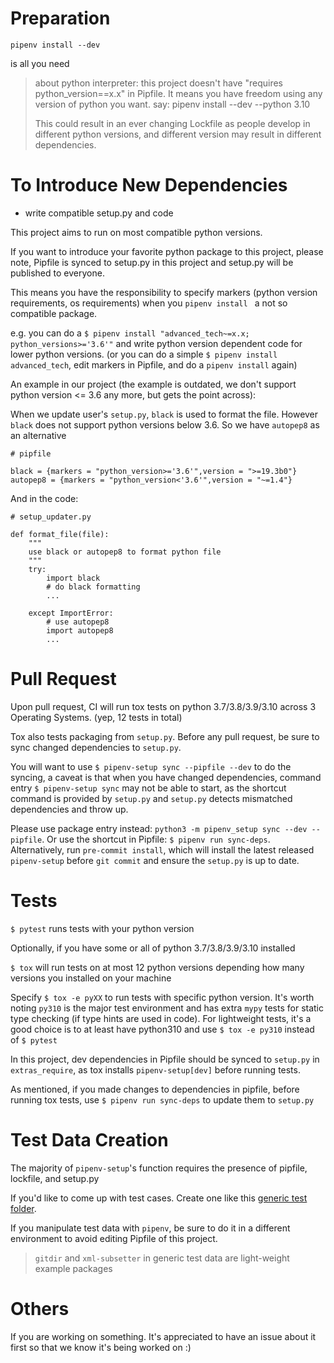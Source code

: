 # Preparation

`pipenv install --dev`

is all you need

> about python interpreter: this project doesn't have "requires python_version==x.x" in Pipfile.
> It means you have freedom using any version of python you want.
> say: pipenv install --dev --python 3.10
>
> This could result in an ever changing Lockfile as people develop in different python versions, and
> different version may result in different dependencies.

# To Introduce New Dependencies

- write compatible setup.py and code

This project aims to run on most compatible python versions.

If you want to introduce your favorite python package to this project, please note, Pipfile is synced to setup.py
in this project and setup.py will be published to everyone.

This means you have the responsibility to specify markers
(python version requirements, os requirements) when you `pipenv install ` a not so compatible package.

e.g. you can do a `$ pipenv install "advanced_tech~=x.x; python_versions>='3.6'"` and write python version dependent code for
lower python versions. (or you can do a simple `$ pipenv install advanced_tech`, edit markers in Pipfile, and do a `pipenv install` again)

An example in our project (the example is outdated, we don't support python version <= 3.6 any more, but gets the point across):

When we update user's `setup.py`, `black` is used to format the file. However `black` does not support python versions below
3.6. So we have `autopep8` as an alternative

```
# pipfile

black = {markers = "python_version>='3.6'",version = ">=19.3b0"}
autopep8 = {markers = "python_version<'3.6'",version = "~=1.4"}
```

And in the code:

```
# setup_updater.py

def format_file(file):
    """
    use black or autopep8 to format python file
    """
    try:
        import black
        # do black formatting
        ...

    except ImportError:
        # use autopep8
        import autopep8
        ...
```

# Pull Request

Upon pull request, CI will run tox tests on python 3.7/3.8/3.9/3.10 across 3 Operating Systems.
(yep, 12 tests in total)

Tox also tests packaging from `setup.py`. Before any pull request, be sure to sync changed dependencies to `setup.py`.

You will want to use `$ pipenv-setup sync --pipfile --dev` to do the syncing, a caveat is that when you have changed dependencies, command entry `$ pipenv-setup sync` may not be able to start,
as the shortcut command is provided by `setup.py` and `setup.py` detects mismatched dependencies and throw up.

Please use package entry instead: `python3 -m pipenv_setup sync --dev --pipfile`. Or use the shortcut in Pipfile:
`$ pipenv run sync-deps`. Alternatively, run `pre-commit install`, which will install the latest released `pipenv-setup`
before `git commit` and ensure the `setup.py` is up to date.


# Tests

`$ pytest` runs tests with your python version

Optionally, if you have some or all of python 3.7/3.8/3.9/3.10 installed

`$ tox` will run tests on at most 12 python versions depending how many versions you installed on your machine

Specify `$ tox -e pyXX` to run tests with specific python version. It's worth noting `py310` is the major test environment
and has extra `mypy` tests for static type checking (if type hints are used in code). For lightweight tests, it's a good
choice is to at least have python310 and use `$ tox -e py310` instead of `$ pytest`

In this project, dev dependencies in Pipfile should be synced to `setup.py` in `extras_require`, as tox installs
`pipenv-setup[dev]` before running tests.

As mentioned, if you made changes to dependencies in pipfile, before running tox tests, use `$ pipenv run sync-deps` to
update them to `setup.py`

# Test Data Creation

The majority of `pipenv-setup`'s function requires the presence of pipfile, lockfile, and setup.py

If you'd like to come up with test cases. Create one like this [generic test folder](tests/data/generic_nice_0).

If you manipulate test data with `pipenv`, be sure to do it in a different environment to
avoid editing Pipfile of this project.

> `gitdir` and `xml-subsetter` in generic test data are light-weight example packages

# Others

If you are working on something. It's appreciated to have an issue about it first so that we know it's being worked on :)
